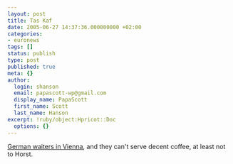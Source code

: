 ```yaml
---
layout: post
title: Tas Kaf
date: 2005-06-27 14:37:36.000000000 +02:00
categories:
- euronews
tags: []
status: publish
type: post
published: true
meta: {}
author:
  login: shanson
  email: papascott-wp@gmail.com
  display_name: PapaScott
  first_name: Scott
  last_name: Hanson
excerpt: !ruby/object:Hpricot::Doc
  options: {}
---
```

<p><a href="http://homepage.univie.ac.at/horst.prillinger/blog/archives/2005/06/001199.html" title="The Aardvark Speaks: No coffee">German waiters in Vienna</a>, and they can't serve decent coffee, at least not to Horst.</p>
